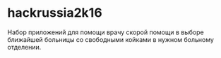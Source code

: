 # hackrussia2k16
Набор приложений для помощи врачу скорой помощи в выборе ближайшей больницы со свободными койками в нужном больному отделении.
